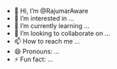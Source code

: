 - 👋 Hi, I’m @RajumarAware
- 👀 I’m interested in ...
- 🌱 I’m currently learning ...
- 💞️ I’m looking to collaborate on ...
- 📫 How to reach me ...
- 😄 Pronouns: ...
- ⚡ Fun fact: ...

<!---
RajumarAware/RajumarAware is a ✨ special ✨ repository because its `README.md` (this file) appears on your GitHub profile.
You can click the Preview link to take a look at your changes.
--->
